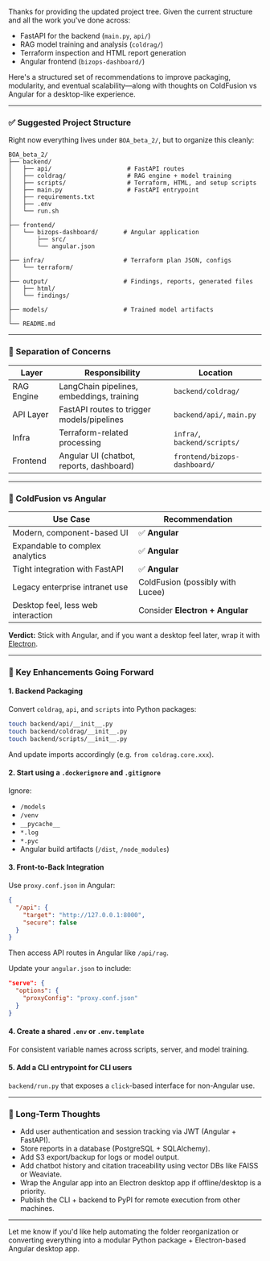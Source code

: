 Thanks for providing the updated project tree. Given the current structure and all the work you've done across:

* FastAPI for the backend (`main.py`, `api/`)
* RAG model training and analysis (`coldrag/`)
* Terraform inspection and HTML report generation
* Angular frontend (`bizops-dashboard/`)

Here's a structured set of recommendations to improve packaging, modularity, and eventual scalability—along with thoughts on ColdFusion vs Angular for a desktop-like experience.

---

### ✅ Suggested Project Structure

Right now everything lives under `BOA_beta_2/`, but to organize this cleanly:

```
BOA_beta_2/
├── backend/
│   ├── api/                     # FastAPI routes
│   ├── coldrag/                 # RAG engine + model training
│   ├── scripts/                 # Terraform, HTML, and setup scripts
│   ├── main.py                  # FastAPI entrypoint
│   ├── requirements.txt
│   ├── .env
│   └── run.sh
│
├── frontend/
│   └── bizops-dashboard/       # Angular application
│       ├── src/
│       └── angular.json
│
├── infra/                      # Terraform plan JSON, configs
│   └── terraform/
│
├── output/                     # Findings, reports, generated files
│   ├── html/
│   └── findings/
│
├── models/                     # Trained model artifacts
│
└── README.md
```

---

### 🧠 Separation of Concerns

| Layer      | Responsibility                             | Location                     |
| ---------- | ------------------------------------------ | ---------------------------- |
| RAG Engine | LangChain pipelines, embeddings, training  | `backend/coldrag/`           |
| API Layer  | FastAPI routes to trigger models/pipelines | `backend/api/`, `main.py`    |
| Infra      | Terraform-related processing               | `infra/`, `backend/scripts/` |
| Frontend   | Angular UI (chatbot, reports, dashboard)   | `frontend/bizops-dashboard/` |

---

### 💬 ColdFusion vs Angular

| Use Case                           | Recommendation                   |
| ---------------------------------- | -------------------------------- |
| Modern, component-based UI         | ✅ **Angular**                    |
| Expandable to complex analytics    | ✅ **Angular**                    |
| Tight integration with FastAPI     | ✅ **Angular**                    |
| Legacy enterprise intranet use     | ColdFusion (possibly with Lucee) |
| Desktop feel, less web interaction | Consider **Electron + Angular**  |

**Verdict:** Stick with Angular, and if you want a desktop feel later, wrap it with [Electron](https://www.electronjs.org/).

---

### 🔧 Key Enhancements Going Forward

#### 1. **Backend Packaging**

Convert `coldrag`, `api`, and `scripts` into Python packages:

```bash
touch backend/api/__init__.py
touch backend/coldrag/__init__.py
touch backend/scripts/__init__.py
```

And update imports accordingly (e.g. `from coldrag.core.xxx`).

#### 2. **Start using a `.dockerignore` and `.gitignore`**

Ignore:

* `/models`
* `/venv`
* `__pycache__`
* `*.log`
* `*.pyc`
* Angular build artifacts (`/dist`, `/node_modules`)

#### 3. **Front-to-Back Integration**

Use `proxy.conf.json` in Angular:

```json
{
  "/api": {
    "target": "http://127.0.0.1:8000",
    "secure": false
  }
}
```

Then access API routes in Angular like `/api/rag`.

Update your `angular.json` to include:

```json
"serve": {
  "options": {
    "proxyConfig": "proxy.conf.json"
  }
}
```

#### 4. **Create a shared `.env` or `.env.template`**

For consistent variable names across scripts, server, and model training.

#### 5. **Add a CLI entrypoint for CLI users**

`backend/run.py` that exposes a `click`-based interface for non-Angular use.

---

### 🚀 Long-Term Thoughts

* Add user authentication and session tracking via JWT (Angular + FastAPI).
* Store reports in a database (PostgreSQL + SQLAlchemy).
* Add S3 export/backup for logs or model output.
* Add chatbot history and citation traceability using vector DBs like FAISS or Weaviate.
* Wrap the Angular app into an Electron desktop app if offline/desktop is a priority.
* Publish the CLI + backend to PyPI for remote execution from other machines.

---

Let me know if you'd like help automating the folder reorganization or converting everything into a modular Python package + Electron-based Angular desktop app.

